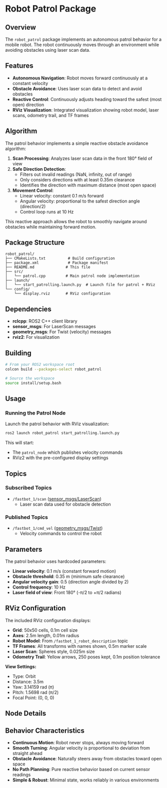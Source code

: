 # Robot Patrol Package

## Overview

The `robot_patrol` package implements an autonomous patrol behavior for a mobile robot. The robot continuously moves through an environment while avoiding obstacles using laser scan data.

## Features

- **Autonomous Navigation**: Robot moves forward continuously at a constant velocity
- **Obstacle Avoidance**: Uses laser scan data to detect and avoid obstacles
- **Reactive Control**: Continuously adjusts heading toward the safest (most open) direction
- **RViz Visualization**: Integrated visualization showing robot model, laser scans, odometry trail, and TF frames

## Algorithm

The patrol behavior implements a simple reactive obstacle avoidance algorithm:

1. **Scan Processing**: Analyzes laser scan data in the front 180° field of view
2. **Safe Direction Detection**:
   - Filters out invalid readings (NaN, infinity, out of range)
   - Only considers directions with at least 0.35m clearance
   - Identifies the direction with maximum distance (most open space)
3. **Movement Control**:
   - Linear velocity: constant 0.1 m/s forward
   - Angular velocity: proportional to the safest direction angle (direction/2)
   - Control loop runs at 10 Hz

This reactive approach allows the robot to smoothly navigate around obstacles while maintaining forward motion.

## Package Structure

```
robot_patrol/
├── CMakeLists.txt          # Build configuration
├── package.xml             # Package manifest
├── README.md              # This file
├── src/
│   └── patrol.cpp         # Main patrol node implementation
├── launch/
│   └── start_patrolling.launch.py  # Launch file for patrol + RViz
└── config/
    └── display.rviz       # RViz configuration
```

## Dependencies

- **rclcpp**: ROS2 C++ client library
- **sensor_msgs**: For LaserScan messages
- **geometry_msgs**: For Twist (velocity) messages
- **rviz2**: For visualization

## Building

```bash
# From your ROS2 workspace root
colcon build --packages-select robot_patrol

# Source the workspace
source install/setup.bash
```

## Usage

### Running the Patrol Node

Launch the patrol behavior with RViz visualization:

```bash
ros2 launch robot_patrol start_patrolling.launch.py
```

This will start:
- The `patrol_node` which publishes velocity commands
- RViz2 with the pre-configured display settings

## Topics

### Subscribed Topics

- `/fastbot_1/scan` ([sensor_msgs/LaserScan](http://docs.ros.org/en/api/sensor_msgs/html/msg/LaserScan.html))
  - Laser scan data used for obstacle detection

### Published Topics

- `/fastbot_1/cmd_vel` ([geometry_msgs/Twist](http://docs.ros.org/en/api/geometry_msgs/html/msg/Twist.html))
  - Velocity commands to control the robot

## Parameters

The patrol behavior uses hardcoded parameters:

- **Linear velocity**: 0.1 m/s (constant forward motion)
- **Obstacle threshold**: 0.35 m (minimum safe clearance)
- **Angular velocity gain**: 0.5 (direction angle divided by 2)
- **Control frequency**: 10 Hz
- **Laser field of view**: Front 180° (-π/2 to +π/2 radians)

## RViz Configuration

The included RViz configuration displays:

- **Grid**: 50x50 cells, 0.1m cell size
- **Axes**: 2.5m length, 0.01m radius
- **Robot Model**: From `/fastbot_1_robot_description` topic
- **TF Frames**: All transforms with names shown, 0.5m marker scale
- **Laser Scan**: Spheres style, 0.025m size
- **Odometry Trail**: Yellow arrows, 250 poses kept, 0.1m position tolerance

**View Settings:**
- Type: Orbit
- Distance: 3.5m
- Yaw: 3.14159 rad (π)
- Pitch: 1.5698 rad (π/2)
- Focal Point: (0, 0, 0)

## Node Details

## Behavior Characteristics

- **Continuous Motion**: Robot never stops, always moving forward
- **Smooth Turning**: Angular velocity is proportional to deviation from straight ahead
- **Obstacle Avoidance**: Naturally steers away from obstacles toward open space
- **No Path Planning**: Pure reactive behavior based on current sensor readings
- **Simple & Robust**: Minimal state, works reliably in various environments
